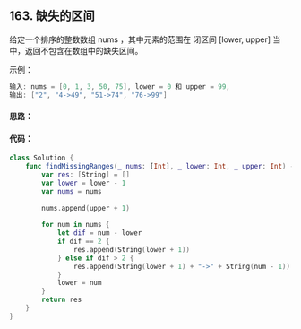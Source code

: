 ## 163. 缺失的区间

给定一个排序的整数数组 nums ，其中元素的范围在 闭区间 [lower, upper] 当中，返回不包含在数组中的缺失区间。

示例：
```swift
输入: nums = [0, 1, 3, 50, 75], lower = 0 和 upper = 99,
输出: ["2", "4->49", "51->74", "76->99"]
```

#### 思路：

#### 代码：
```swift
class Solution {
    func findMissingRanges(_ nums: [Int], _ lower: Int, _ upper: Int) -> [String] {
        var res: [String] = []
        var lower = lower - 1
        var nums = nums
        
        nums.append(upper + 1)
        
        for num in nums {
            let dif = num - lower
            if dif == 2 {
                res.append(String(lower + 1))
            } else if dif > 2 {
                res.append(String(lower + 1) + "->" + String(num - 1))
            }
            lower = num
        }
        return res
    }
}
```